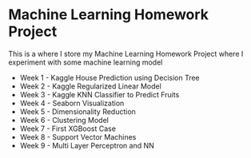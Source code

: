 # Machine Learning Homework Project
 This is a where I store my Machine Learning Homework Project where I experiment with some machine learning model

- Week 1 - Kaggle House Prediction using Decision Tree
- Week 2 - Kaggle Regularized Linear Model
- Week 3 - Kaggle KNN Classifier to Predict Fruits
- Week 4 - Seaborn Visualization
- Week 5 - Dimensionality Reduction
- Week 6 - Clustering Model
- Week 7 - First XGBoost Case
- Week 8 - Support Vector Machines
- Week 9 - Multi Layer Perceptron and NN
